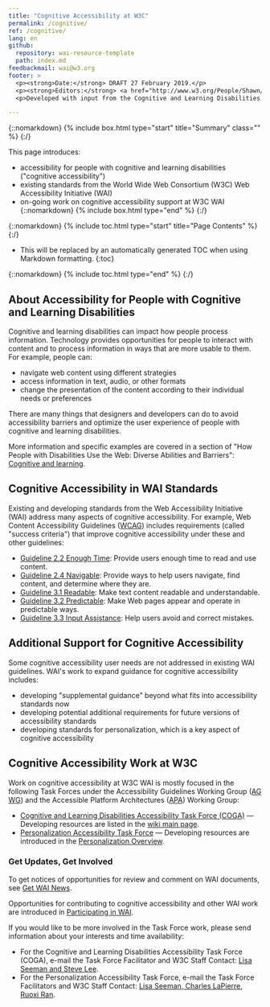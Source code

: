 ```yaml
---
title: "Cognitive Accessibility at W3C"
permalink: /cognitive/
ref: /cognitive/
lang: en
github:
  repository: wai-resource-template
  path: index.md
feedbackmail: wai@w3.org
footer: >
  <p><strong>Date:</strong> DRAFT 27 February 2019.</p>
  <p><strong>Editors:</strong> <a href="http://www.w3.org/People/Shawn/">Shawn Lawton Henry</a>, Steve Lee, <a href="http://www.w3.org/People/shadi/">Shadi Abou-Zahra</a>.</p>
  <p>Developed with input from the Cognitive and Learning Disabilities Accessibility Task Force (<a href="https://www.w3.org/WAI/PF/cognitive-a11y-tf/">COGA</a>).<p>

---
```


{::nomarkdown}
{% include box.html type="start" title="Summary" class="" %}
{:/}

This page introduces:
* accessibility for people with cognitive and learning disabilities ("cognitive accessibility")
* existing standards from the World Wide Web Consortium (W3C) Web Accessibility Initiative (WAI)
* on-going work on cognitive accessibility support at W3C WAI
{::nomarkdown}
{% include box.html type="end" %}
{:/}

{::nomarkdown}
{% include toc.html type="start" title="Page Contents" %}
{:/}

- This will be replaced by an automatically generated TOC when using Markdown formatting.
{:toc}

{::nomarkdown}
{% include toc.html type="end" %}
{:/}

## About Accessibility for People with Cognitive and Learning Disabilities

Cognitive and learning disabilities can impact how people process information. Technology provides opportunities for people to interact with content and to process information in ways that are more usable to them. For example, people can:
* navigate web content using different strategies
* access information in text, audio, or other formats
* change the presentation of the content according to their individual needs or preferences

There are many things that designers and developers can do to avoid accessibility barriers and optimize the user experience of people with cognitive and learning disabilities.

More information and specific examples are covered in a section of "How People with Disabilities Use the Web: Diverse Abilities and Barriers": [Cognitive and learning](https://www.w3.org/WAI/people-use-web/abilities-barriers/#cognitive).

## Cognitive Accessibility in WAI Standards

Existing and developing standards from the Web Accessibility Initiative (WAI) address many aspects of cognitive accessibility. For example, Web Content Accessibility Guidelines ([WCAG](https://www.w3.org/WAI/standards-guidelines/wcag/)) includes requirements (called "success criteria") that improve cognitive accessibility under these and other guidelines:
* [Guideline 2.2 Enough Time](https://www.w3.org/TR/WCAG21/#enough-time): Provide users enough time to read and use content.
* [Guideline 2.4 Navigable](https://www.w3.org/TR/WCAG21/#navigable): Provide ways to help users navigate, find content, and determine where they are.
* [Guideline 3.1 Readable](https://www.w3.org/TR/WCAG21/#readable): Make text content readable and understandable.
* [Guideline 3.2 Predictable](https://www.w3.org/TR/WCAG21/#predictable): Make Web pages appear and operate in predictable ways.
* [Guideline 3.3 Input Assistance](https://www.w3.org/TR/WCAG21/#input-assistance): Help users avoid and correct mistakes.

## Additional Support for Cognitive Accessibility

Some cognitive accessibility user needs are not addressed in existing WAI guidelines. WAI's work to expand guidance for cognitive accessibility includes:
* developing "supplemental guidance" beyond what fits into accessibility standards now
* developing potential additional requirements for future versions of accessibility standards
* developing standards for personalization, which is a key aspect of cognitive accessibility

## Cognitive Accessibility Work at W3C

Work on cognitive accessibility at W3C WAI is mostly focused in the following Task Forces under the Accessibility Guidelines Working Group ([AG WG](https://www.w3.org/WAI/GL/)) and the Accessible Platform Architectures ([APA](https://www.w3.org/WAI/APA/)) Working Group:
* [Cognitive and Learning Disabilities Accessibility Task Force (COGA)](https://www.w3.org/WAI/PF/cognitive-a11y-tf/) &mdash; Developing resources are listed in the [wiki main page](https://www.w3.org/WAI/PF/cognitive-a11y-tf/wiki/Main_Page).
* [Personalization Accessibility Task Force](https://www.w3.org/WAI/APA/task-forces/personalization/) &mdash; Developing resources are introduced in the [Personalization Overview]( https://deploy-preview-2--wai-personalization-standards.netlify.com/standards-guidelines/personalization/)<!-- @@update link -->.

### Get Updates, Get Involved

To get notices of opportunities for review and comment on WAI documents, see [Get WAI News](https://www.w3.org/WAI/news/subscribe/).

Opportunities for contributing to cognitive accessibility and other WAI work are introduced in [Participating in WAI](https://www.w3.org/WAI/about/participating/).

If you would like to be more involved in the Task Force work, please send information about your interests and time availability:
* For the Cognitive and Learning Disabilities Accessibility Task Force (COGA), e-mail the Task Force Facilitator and W3C Staff Contact: <a href="mailto:lisa.seeman@zoho.com,stevelee@w3.org?cc=wai@w3.org&subject=Cognitive%20Accessibility%20Task%20Force%20Enquiry">Lisa Seeman and Steve Lee</a>.
* For the Personalization Accessibility Task Force, e-mail the Task Force Facilitators and W3C Staff Contact: <a href="mailto:lisa.seeman@zoho.com,charlesl@benetech.org,ran@w3.org?cc=wai@w3.org&subject=Personalization%20Task%20Force%20Enquiry">Lisa Seeman, Charles LaPierre, Ruoxi Ran</a>.
